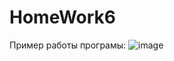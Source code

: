 # HomeWork6
Пример работы програмы:
![image](https://github.com/user-attachments/assets/216799dc-eaa7-4c9e-a22e-074f658cdc43)
